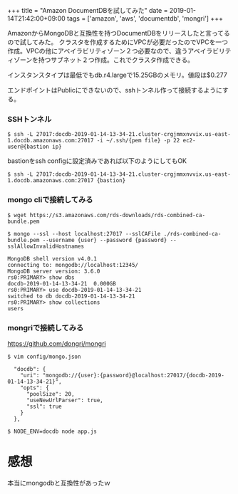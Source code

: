 +++
title = "Amazon DocumentDBを試してみた"
date = 2019-01-14T21:42:00+09:00
tags = ['amazon', 'aws', 'documentdb', 'mongri']
+++

AmazonからMongoDBと互換性を持つDocumentDBをリリースしたと言ってるので試してみた。
クラスタを作成するためにVPCが必要だったのでVPCを一つ作成。VPCの他にアベイラビリティゾーン２つ必要なので、違うアベイラビリティゾーンを持つサブネット２つ作成。これでクラスタ作成できる。

インスタンスタイプは最低でもdb.r4.largeで15.25GBのメモリ。値段は$0.277

エンドポイントはPublicにできないので、sshトンネル作って接続するようにする。

### SSHトンネル
```
$ ssh -L 27017:docdb-2019-01-14-13-34-21.cluster-crgjmmxnvvix.us-east-1.docdb.amazonaws.com:27017 -i ~/.ssh/{pem file} -p 22 ec2-user@{bastion ip}
```
bastionをssh configに設定済みであれば以下のようにしてもOK
```
$ ssh -L 27017:docdb-2019-01-14-13-34-21.cluster-crgjmmxnvvix.us-east-1.docdb.amazonaws.com:27017 {bastion}
```

### mongo cliで接続してみる
```
$ wget https://s3.amazonaws.com/rds-downloads/rds-combined-ca-bundle.pem

$ mongo --ssl --host localhost:27017 --sslCAFile ./rds-combined-ca-bundle.pem --username {user} --password {password} --sslAllowInvalidHostnames

MongoDB shell version v4.0.1
connecting to: mongodb://localhost:12345/
MongoDB server version: 3.6.0
rs0:PRIMARY> show dbs
docdb-2019-01-14-13-34-21  0.000GB
rs0:PRIMARY> use docdb-2019-01-14-13-34-21
switched to db docdb-2019-01-14-13-34-21
rs0:PRIMARY> show collections
users
```

### mongriで接続してみる
https://github.com/dongri/mongri

```
$ vim config/mongo.json

  "docdb": {
    "uri": "mongodb://{user}:{password}@localhost:27017/{docdb-2019-01-14-13-34-21}",
    "opts": {
      "poolSize": 20,
      "useNewUrlParser": true,
      "ssl": true
    }
  },

$ NODE_ENV=docdb node app.js
```

# 感想
本当にmongodbと互換性があったｗ
